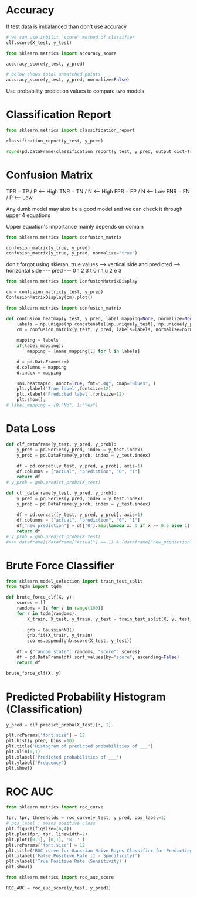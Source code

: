 # Accuracy

If test data is imbalanced than don't use accuracy

```python
# we can use inbilit "score" method of classifier
clf.score(X_test, y_test)
```


```python
from sklearn.metrics import accuracy_score

accuracy_score(y_test, y_pred)

# below shows total unmatched points
accuracy_score(y_test, y_pred, normalize=False)
```
Use probability prediction values to compare two models
# Classification Report


```python
from sklearn.metrics import classification_report

classification_report(y_test, y_pred)

round(pd.DataFrame(classification_report(y_test, y_pred, output_dict=True)).T, 2)
```

# Confusion Matrix
TPR = TP / P <-- High
TNR = TN / N <-- High
FPR = FP / N <-- Low
FNR = FN / P <-- Low

Any dumb model may also be a good model and we can check it through upper 4 equations

Upper equation's importance mainly depends on domain

```python
from sklearn.metrics import confusion_matrix

confusion_matrix(y_true, y_pred)
confusion_matrix(y_true, y_pred, normalize="true")
```
don't forgot using skleran, true values --> vertical side and predicted --> horizontal side
 --- pred ---
     0 1 2 3
 t 0
 r 1
 u 2
 e 3

```python
from sklearn.metrics import ConfusionMatrixDisplay

cm = confusion_matrix(y_test, y_pred)
ConfusionMatrixDisplay(cm).plot()
```


```python
from sklearn.metrics import confusion_matrix

def confusion_heatmap(y_test, y_pred, label_mapping=None, normalize=None):
    labels = np.unique(np.concatenate((np.unique(y_test), np.unique(y_pred)), axis=0))
    cm = confusion_matrix(y_test, y_pred, labels=labels, normalize=normalize)
    
    mapping = labels
    if(label_mapping):
        mapping = [name_mapping[l] for l in labels]

    d = pd.DataFrame(cm)
    d.columns = mapping
    d.index = mapping

    sns.heatmap(d, annot=True, fmt=".4g", cmap="Blues", )
    plt.ylabel('True label',fontsize=12)
    plt.xlabel('Predicted label',fontsize=12)
    plt.show();
# label_mapping = {0:"No", 1:"Yes"}
```

# Data Loss


```python
def clf_dataframe(y_test, y_pred, y_prob):
    y_pred = pd.Series(y_pred, index = y_test.index)
    y_prob = pd.DataFrame(y_prob, index = y_test.index)
    
    df = pd.concat([y_test, y_pred, y_prob], axis=1)
    df.columns = ["actual", "prediction", "0", "1"]
    return df
# y_prob = gnb.predict_proba(X_test)
```


```python
def clf_dataframe(y_test, y_pred, y_prob):
    y_pred = pd.Series(y_pred, index = y_test.index)
    y_prob = pd.DataFrame(y_prob, index = y_test.index)
    
    df = pd.concat([y_test, y_pred, y_prob], axis=1)
    df.columns = ["actual", "prediction", "0", "1"]
    df['new_prediction'] = df['0'].map(lambda x: 0 if x >= 0.6 else 1)
    return df
# y_prob = gnb.predict_proba(X_test)
#>>> dataframe[(dataframe["Actual"] == 1) & (dataframe["new_prediction"] == 0)]
```

# Brute Force Classifier


```python
from sklearn.model_selection import train_test_split
from tqdm import tqdm

def brute_force_clf(X, y):
    scores = []
    randoms = [s for s in range(100)]
    for r in tqdm(randoms):
        X_train, X_test, y_train, y_test = train_test_split(X, y, test_size=1/3, random_state=r);
        
        gnb = GaussianNB()
        gnb.fit(X_train, y_train)
        scores.append(gnb.score(X_test, y_test))
        
    df = {"random_state": randoms, "score": scores}
    df = pd.DataFrame(df).sort_values(by="score", ascending=False)
    return df

brute_force_clf(X, y)
```

# Predicted Probability Histogram (Classification)


```python
y_pred = clf.predict_proba(X_test)[:, 1]

plt.rcParams['font.size'] = 12
plt.hist(y_pred, bins =10)
plt.title('Histogram of predicted probabilities of ___')
plt.xlim(0,1)
plt.xlabel('Predicted probabilities of ___')
plt.ylabel('Frequency')
plt.show()
```

# ROC AUC


```python
from sklearn.metrics import roc_curve

fpr, tpr, thresholds = roc_curve(y_test, y_pred, pos_label=1)
# pos_label : means positive class
plt.figure(figsize=(6,4))
plt.plot(fpr, tpr, linewidth=2)
plt.plot([0,1], [0,1], 'k--' )
plt.rcParams['font.size'] = 12
plt.title('ROC curve for Gaussian Naive Bayes Classifier for Predicting Salaries')
plt.xlabel('False Positive Rate (1 - Specificity)')
plt.ylabel('True Positive Rate (Sensitivity)')
plt.show()
```


```python
from sklearn.metrics import roc_auc_score

ROC_AUC = roc_auc_score(y_test, y_pred1)
```


```python

```
